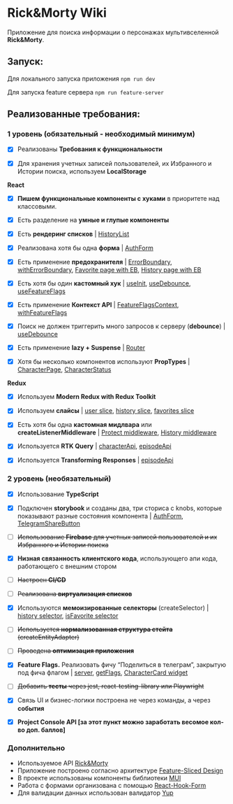 # Rick&Morty Wiki

Приложение для поиска информации о персонажах мультивселенной **Rick&Morty**.

## Запуск:

Для локального запуска приложения `npm run dev`

Для запуска feature сервера `npm run feature-server`

## Реализованные требования:

### **1 уровень (обязательный - необходимый минимум)**

- [x] Реализованы **Требования к функциональности**

- [x] Для хранения учетных записей пользователей, их Избранного и Истории поиска, используем **LocalStorage**

**React**

- [x] **Пишем функциональные компоненты c хуками** в приоритете над классовыми.
- [x] Есть разделение на **умные и глупые компоненты**

- [x] Есть **рендеринг списков** | [HistoryList](https://github.com/roman-dector/rick-and-morty-wiki/blob/main/src/entities/history/ui/list/list.tsx)

- [x] Реализована хотя бы одна **форма** | [AuthForm](https://github.com/roman-dector/rick-and-morty-wiki/blob/main/src/entities/auth-form/ui/form/form.tsx)

- [x] Есть применение **предохранителя** | [ErrorBoundary](https://github.com/roman-dector/rick-and-morty-wiki/blob/main/src/shared/ui/error-boundary.tsx), [withErrorBoundary](https://github.com/roman-dector/rick-and-morty-wiki/blob/main/src/shared/lib/hocs/error-boundary.tsx), [Favorite page with EB](https://github.com/roman-dector/rick-and-morty-wiki/blob/main/src/pages/favorites/index.tsx), [History page with EB](https://github.com/roman-dector/rick-and-morty-wiki/blob/main/src/pages/history/index.tsx)
- [x] Есть хотя бы один **кастомный хук** | [useInit](https://github.com/roman-dector/rick-and-morty-wiki/blob/main/src/app/hooks/use-init.ts), [useDebounce](https://github.com/roman-dector/rick-and-morty-wiki/blob/main/src/shared/lib/hooks/use-debounce.ts), [useFeatureFlags](https://github.com/roman-dector/rick-and-morty-wiki/blob/main/src/shared/lib/hooks/use-feature-flags.ts)

- [x] Есть применение **Контекст API** | [FeatureFlagsContext](https://github.com/roman-dector/rick-and-morty-wiki/blob/main/src/shared/lib/hooks/use-feature-flags.ts), [withFeatureFlags](https://github.com/roman-dector/rick-and-morty-wiki/blob/main/src/app/providers/feature-flags.ts)

- [x] Поиск не должен триггерить много запросов к серверу (**debounce**) | [useDebounce](https://github.com/roman-dector/rick-and-morty-wiki/blob/main/src/shared/lib/hooks/use-debounce.ts)

- [x] Есть применение **lazy + Suspense** | [Router](https://github.com/roman-dector/rick-and-morty-wiki/blob/main/src/app/router.tsx)

- [x] Хотя бы несколько компонентов используют **PropTypes** | [CharacterPage](https://github.com/roman-dector/rick-and-morty-wiki/blob/main/src/entities/character/ui/page/page.tsx), [CharacterStatus](https://github.com/roman-dector/rick-and-morty-wiki/blob/main/src/entities/character/ui/status/status.tsx)

**Redux**

- [x] Используем **Modern Redux with Redux Toolkit**

- [x] Используем **слайсы** | [user slice](https://github.com/roman-dector/rick-and-morty-wiki/blob/main/src/entities/user/model/slice.ts), [history slice](https://github.com/roman-dector/rick-and-morty-wiki/blob/main/src/entities/history/model/slice.ts), [favorites slice](https://github.com/roman-dector/rick-and-morty-wiki/blob/main/src/entities/favorites/model/slice.ts)

- [x] Есть хотя бы одна **кастомная мидлвара** или **createListenerMiddleware** | [Protect middleware](https://github.com/roman-dector/rick-and-morty-wiki/blob/main/src/app/providers/store/middlewares/protect.ts), [History middleware](https://github.com/roman-dector/rick-and-morty-wiki/blob/main/src/app/providers/store/middlewares/history.ts)

- [x] Используется **RTK Query** | [characterApi](https://github.com/roman-dector/rick-and-morty-wiki/blob/main/src/entities/character/api/api.ts), [episodeApi](https://github.com/roman-dector/rick-and-morty-wiki/blob/main/src/entities/episode/api/api.ts)

- [x] Используется **Transforming Responses** | [episodeApi](https://github.com/roman-dector/rick-and-morty-wiki/blob/main/src/entities/episode/api/api.ts)

### **2 уровень (необязательный)**

- [x] Использование **TypeScript**
- [x] Подключен **storybook** и созданы два, три сториса с knobs, которые показывают разные состояния компонента | [AuthForm](https://github.com/roman-dector/rick-and-morty-wiki/blob/main/src/entities/auth-form/ui/form/form.stories.ts), [TelegramShareButton](https://github.com/roman-dector/rick-and-morty-wiki/blob/main/src/features/share-in-telegram/ui/button.stories.ts)
- [ ] ~~Использование **Firebase** для учетных записей пользователей и их Избранного и Истории поиска~~
- [x] **Низная связанность клиентского кода**, использующего апи кода, работающего с внешним стором
- [ ] ~~Настроен **CI/CD**~~
- [ ] ~~Реализована **виртуализация списков**~~

- [x] Используются **мемоизированные селекторы** (createSelector) | [history selector](https://github.com/roman-dector/rick-and-morty-wiki/blob/main/src/entities/history/model/selectors.ts), [isFavorite selector](https://github.com/roman-dector/rick-and-morty-wiki/blob/main/src/entities/favorites/model/selectors.ts)
- [ ] ~~Используется **нормализованная структура стейта** (createEntityAdapter)~~
- [ ] ~~Проведена **оптимизация приложения**~~

- [x] **Feature Flags.** Реализовать фичу “Поделиться в телеграм”, закрытую под фича флагом | [server](https://github.com/roman-dector/rick-and-morty-wiki/blob/main/feature-server/server.js), [getFlags](https://github.com/roman-dector/rick-and-morty-wiki/blob/main/src/shared/api/feature-flags/api.ts), [CharacterCard widget](https://github.com/roman-dector/rick-and-morty-wiki/blob/main/src/widgets/character-card/ui/card.tsx)
- [ ] ~~Добавить **тесты** через jest, react-testing-library или Playwright~~
- [x] Связь UI и бизнес-логики построена не через команды, а через **события**
- [x] **Project Console API [за этот пункт можно заработать весомое кол-во доп. баллов]**

### Дополнительно

- Используемое API [Rick&Morty](https://rickandmortyapi.com/)
- Приложение построено согласно архитектуре [Feature-Sliced Design](https://feature-sliced.design/ru/)
- В проекте использованы компоненты библиотеки [MUI](https://mui.com/material-ui/)
- Работа с формами организована с помощью [React-Hook-Form](https://react-hook-form.com/)
- Для валидации данных использован валидатор [Yup](https://github.com/jquense/yup)
